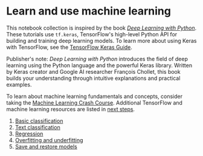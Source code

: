 # Learn and use machine learning

This notebook collection is inspired by the book
*[Deep Learning with Python](https://books.google.com/books?id=Yo3CAQAACAAJ)*.
These tutorials use `tf.keras`, TensorFlow's high-level Python API for building
and training deep learning models. To learn more about using Keras with
TensorFlow, see the [TensorFlow Keras Guide](../../guide/keras.ipynb).

Publisher's note: *Deep Learning with Python* introduces the field of deep
learning using the Python language and the powerful Keras library. Written by
Keras creator and Google AI researcher François Chollet, this book builds your
understanding through intuitive explanations and practical examples.

To learn about machine learning fundamentals and concepts, consider taking the
[Machine Learning Crash Course](https://developers.google.com/machine-learning/crash-course/).
Additional TensorFlow and machine learning resources are listed in [next steps](../next_steps).

1. [Basic classification](./basic_classification.ipynb)
2. [Text classification](./basic_text_classification.ipynb)
3. [Regression](./basic_regression.ipynb)
4. [Overfitting and underfitting](./overfit_and_underfit.ipynb)
5. [Save and restore models](./save_and_restore_models.ipynb)
